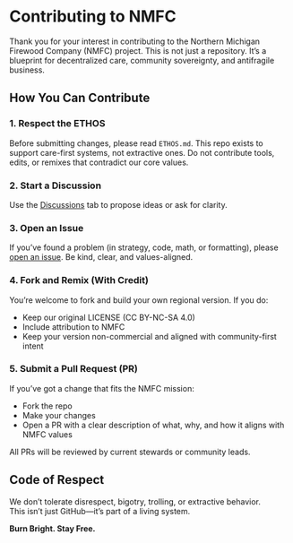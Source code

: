 # Contributing to NMFC

Thank you for your interest in contributing to the Northern Michigan Firewood Company (NMFC) project.
This is not just a repository. It’s a blueprint for decentralized care, community sovereignty, and antifragile business.

## How You Can Contribute

### 1. Respect the ETHOS
Before submitting changes, please read `ETHOS.md`. This repo exists to support care-first systems, not extractive ones.
Do not contribute tools, edits, or remixes that contradict our core values.

### 2. Start a Discussion
Use the [Discussions](https://github.com/NMiFC/nmfc-strategy/discussions) tab to propose ideas or ask for clarity.

### 3. Open an Issue
If you’ve found a problem (in strategy, code, math, or formatting), please [open an issue](https://github.com/NMiFC/nmfc-strategy/issues). Be kind, clear, and values-aligned.

### 4. Fork and Remix (With Credit)
You’re welcome to fork and build your own regional version. If you do:
- Keep our original LICENSE (CC BY-NC-SA 4.0)
- Include attribution to NMFC
- Keep your version non-commercial and aligned with community-first intent

### 5. Submit a Pull Request (PR)
If you’ve got a change that fits the NMFC mission:
- Fork the repo
- Make your changes
- Open a PR with a clear description of what, why, and how it aligns with NMFC values

All PRs will be reviewed by current stewards or community leads.

## Code of Respect
We don’t tolerate disrespect, bigotry, trolling, or extractive behavior.  
This isn’t just GitHub—it’s part of a living system.  

**Burn Bright. Stay Free.**
